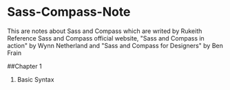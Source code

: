 # Sass-Compass-Note
This are notes about Sass and Compass which are writed by Rukeith  
Reference Sass and Compass official website, "Sass and Compass in action" by Wynn Netherland and "Sass and Compass for Designers" by Ben Frain  

##Chapter 1
1. Basic Syntax
